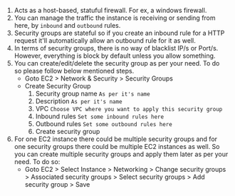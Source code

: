 1.  Acts as a host-based, statuful firewall. For ex, a windows firewall.
2.  You can manage the traffic the instance is receiving or sending from here, by `inbound` and `outbound` rules.
3.  Security groups are stateful so if you create an inbound rule for a HTTP request it'll automatically allow an outbound rule for it as well.
4.  In terms of security groups, there is no way of blacklist IP/s or Port/s. However, everything is block by default unless you allow something.
5.  You can create/edit/delete the security group as per your need. To do so please follow below mentioned steps.
    * Goto EC2 > Network & Security > Security Groups
    * Create Security Group
        1.  Security group name   `As per it's name`
        2.  Description   `As per it's name`
        3.  VPC   `Choose VPC where you want to apply this security group`
        4.  Inbound rules   `Set some inbound rules here`
        5.  Outbound rules    `Set some outbound rules here`
        6.  Create security group
6.  For one EC2 instance there could be multiple security groups and for one security groups there could be multiple EC2 instances as well. So you can create multiple security groups and apply them later as per your need. To do so:
    * Goto EC2 > Select Instance > Networking > Change security groups > Associated security groups > Select security groups > Add security group > Save
      
